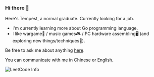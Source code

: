 ### Hi there 👋
Here's Tempest, a normal graduate. Currently looking for a job.

- I'm currently learning more about Go programming language.
- I like wargame🔫 / music games🎮 / PC hardware assembling🖥 (and exploring new things/techniques🔬).

Be free to ask me about anything [here](https://github.com/Tempe5tas/Tempe5tas/issues).

You can communicate with me in Chinese or English.

![LeetCode Info](https://stats.justsong.cn/api/leetcode?username=tempe5tas&cn=true)
